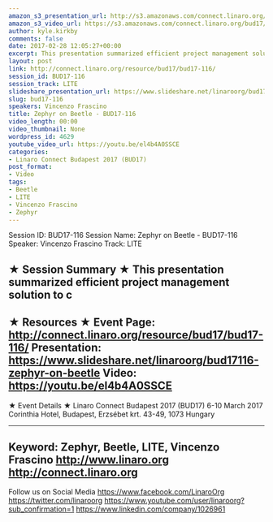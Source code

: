 ```yaml
---
amazon_s3_presentation_url: http://s3.amazonaws.com/connect.linaro.org/bud17/Presentations/BUD17-116-Zephyr-on-Beetle.pdf
amazon_s3_video_url: https://s3.amazonaws.com/connect.linaro.org/bud17/Videos/Monday/BUD17-116%20Zephyr%20on%20Beetle.mp4
author: kyle.kirkby
comments: false
date: 2017-02-28 12:05:27+00:00
excerpt: This presentation summarized efficient project management solution to c
layout: post
link: http://connect.linaro.org/resource/bud17/bud17-116/
session_id: BUD17-116
session_track: LITE
slideshare_presentation_url: https://www.slideshare.net/linaroorg/bud17116-zephyr-on-beetle
slug: bud17-116
speakers: Vincenzo Frascino
title: Zephyr on Beetle - BUD17-116
video_length: 00:00
video_thumbnail: None
wordpress_id: 4629
youtube_video_url: https://youtu.be/el4b4A0SSCE
categories:
- Linaro Connect Budapest 2017 (BUD17)
post_format:
- Video
tags:
- Beetle
- LITE
- Vincenzo Frascino
- Zephyr
---
```


Session ID: BUD17-116
Session Name: Zephyr on Beetle - BUD17-116
Speaker: Vincenzo Frascino
Track: LITE


★ Session Summary ★
This presentation summarized efficient project management solution to c
---------------------------------------------------
★ Resources ★
Event Page: http://connect.linaro.org/resource/bud17/bud17-116/
Presentation: https://www.slideshare.net/linaroorg/bud17116-zephyr-on-beetle
Video: https://youtu.be/el4b4A0SSCE
---------------------------------------------------

★ Event Details ★
Linaro Connect Budapest 2017 (BUD17)
6-10 March 2017
Corinthia Hotel, Budapest,
Erzsébet krt. 43-49,
1073 Hungary

---------------------------------------------------
Keyword: Zephyr, Beetle, LITE, Vincenzo Frascino
http://www.linaro.org
http://connect.linaro.org
---------------------------------------------------
Follow us on Social Media
https://www.facebook.com/LinaroOrg
https://twitter.com/linaroorg
https://www.youtube.com/user/linaroorg?sub_confirmation=1
https://www.linkedin.com/company/1026961
